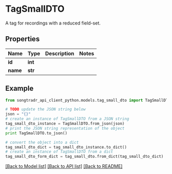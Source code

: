 # TagSmallDTO

A tag for recordings with a reduced field-set.

## Properties

Name | Type | Description | Notes
------------ | ------------- | ------------- | -------------
**id** | **int** |  | 
**name** | **str** |  | 

## Example

```python
from songtradr_api_client_python.models.tag_small_dto import TagSmallDTO

# TODO update the JSON string below
json = "{}"
# create an instance of TagSmallDTO from a JSON string
tag_small_dto_instance = TagSmallDTO.from_json(json)
# print the JSON string representation of the object
print TagSmallDTO.to_json()

# convert the object into a dict
tag_small_dto_dict = tag_small_dto_instance.to_dict()
# create an instance of TagSmallDTO from a dict
tag_small_dto_form_dict = tag_small_dto.from_dict(tag_small_dto_dict)
```
[[Back to Model list]](../README.md#documentation-for-models) [[Back to API list]](../README.md#documentation-for-api-endpoints) [[Back to README]](../README.md)


